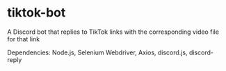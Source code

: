 # tiktok-bot
A Discord bot that replies to TikTok links with the corresponding video file for that link

Dependencies: Node.js, Selenium Webdriver, Axios, discord.js, discord-reply
